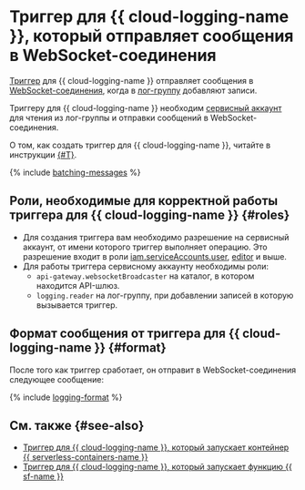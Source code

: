 # Триггер для {{ cloud-logging-name }}, который отправляет сообщения в WebSocket-соединения

[Триггер](../trigger/) для {{ cloud-logging-name }} отправляет сообщения в [WebSocket-соединения](../extensions/websocket.md), когда в [лог-группу](../../../logging/concepts/log-group.md) добавляют записи.

Триггеру для {{ cloud-logging-name }} необходим [сервисный аккаунт](../../../iam/concepts/users/service-accounts.md) для чтения из лог-группы и отправки сообщений в WebSocket-соединения.

О том, как создать триггер для {{ cloud-logging-name }}, читайте в инструкции [{#T}](../../operations/trigger/cloud-logging-trigger-create.md).

{% include [batching-messages](../../../_includes/api-gateway/batching-messages.md) %}

## Роли, необходимые для корректной работы триггера для {{ cloud-logging-name }} {#roles}

* Для создания триггера вам необходимо разрешение на сервисный аккаунт, от имени которого триггер выполняет операцию. Это разрешение входит в роли [iam.serviceAccounts.user](../../../iam/concepts/access-control/roles.md#sa-user), [editor](../../../iam/concepts/access-control/roles.md#editor) и выше.
* Для работы триггера сервисному аккаунту необходимы роли:
    * `api-gateway.websocketBroadcaster` на каталог, в котором находится API-шлюз.
    * `logging.reader` на лог-группу, при добавлении записей в которую вызывается триггер.

## Формат сообщения от триггера для {{ cloud-logging-name }} {#format}

После того как триггер сработает, он отправит в WebSocket-соединения следующее сообщение:

{% include [logging-format](../../../_includes/functions/logging-format.md) %}

## См. также {#see-also}

* [Триггер для {{ cloud-logging-name }}, который запускает контейнер {{ serverless-containers-name }}](../../../serverless-containers/concepts/trigger/cloud-logging-trigger.md)
* [Триггер для {{ cloud-logging-name }}, который запускает функцию {{ sf-name }}](../../../functions/concepts/trigger/cloud-logging-trigger.md)
